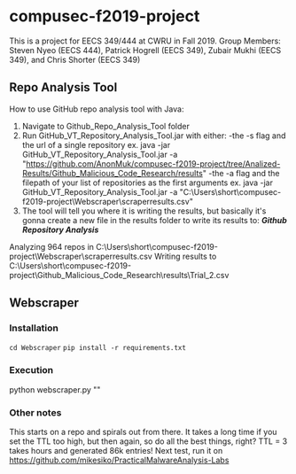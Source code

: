 # compusec-f2019-project
This is a project for EECS 349/444 at CWRU in Fall 2019.
Group Members: Steven Nyeo (EECS 444), Patrick Hogrell (EECS 349), Zubair Mukhi (EECS 349), and Chris Shorter (EECS 349)

## Repo Analysis Tool
How to use GitHub repo analysis tool with Java:
1. Navigate to Github_Repo_Analysis_Tool folder
2. Run GitHub_VT_Repository_Analysis_Tool.jar with either:
-the -s flag and the url of a single repository
ex. java -jar GitHub_VT_Repository_Analysis_Tool.jar -a "https://github.com/AnonMuk/compusec-f2019-project/tree/Analized-Results/Github_Malicious_Code_Research/results"
-the -a flag and the filepath of your list of repositories as the first arguments
ex. java -jar GitHub_VT_Repository_Analysis_Tool.jar -a "C:\Users\short\compusec-f2019-project\Webscraper\scraperresults.csv"
3. The tool will tell you where it is writing the results, but basically it's gonna create a new file in the results folder to write its results to:
***Github Repository Analysis***

Analyzing 964 repos in C:\Users\short\compusec-f2019-project\Webscraper\scraperresults.csv
Writing results to C:\Users\short\compusec-f2019-project\Github_Malicious_Code_Research\results\Trial_2.csv


## Webscraper
### Installation
`cd Webscraper`
`pip install -r requirements.txt`
### Execution
python webscraper.py <ttl> "<Starting URL>"
### Other notes
This starts on a repo and spirals out from there. It takes a long time if you set the TTL too high, but then again, so do all the best things, right?
TTL = 3 takes hours and generated 86k entries!
Next test, run it on https://github.com/mikesiko/PracticalMalwareAnalysis-Labs
